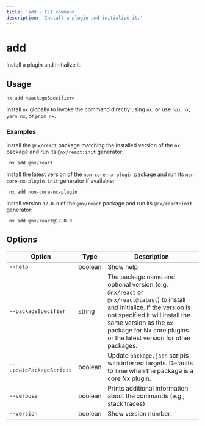 ```yaml
---
title: 'add - CLI command'
description: 'Install a plugin and initialize it.'
---
```


# add

Install a plugin and initialize it.

## Usage

```shell
nx add <packageSpecifier>
```

Install `nx` globally to invoke the command directly using `nx`, or use `npx nx`, `yarn nx`, or `pnpm nx`.

### Examples

Install the `@nx/react` package matching the installed version of the `nx` package and run its `@nx/react:init` generator:

```shell
 nx add @nx/react
```

Install the latest version of the `non-core-nx-plugin` package and run its `non-core-nx-plugin:init` generator if available:

```shell
 nx add non-core-nx-plugin
```

Install version `17.0.0` of the `@nx/react` package and run its `@nx/react:init` generator:

```shell
 nx add @nx/react@17.0.0
```

## Options

| Option                   | Type    | Description                                                                                                                                                                                                                                                  |
| ------------------------ | ------- | ------------------------------------------------------------------------------------------------------------------------------------------------------------------------------------------------------------------------------------------------------------ |
| `--help`                 | boolean | Show help                                                                                                                                                                                                                                                    |
| `--packageSpecifier`     | string  | The package name and optional version (e.g. `@nx/react` or `@nx/react@latest`) to install and initialize. If the version is not specified it will install the same version as the `nx` package for Nx core plugins or the latest version for other packages. |
| `--updatePackageScripts` | boolean | Update `package.json` scripts with inferred targets. Defaults to `true` when the package is a core Nx plugin.                                                                                                                                                |
| `--verbose`              | boolean | Prints additional information about the commands (e.g., stack traces)                                                                                                                                                                                        |
| `--version`              | boolean | Show version number.                                                                                                                                                                                                                                         |
